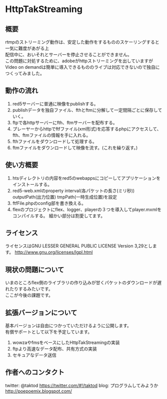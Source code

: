 # HttpTakStreaming

## 概要
rtmpのストリーミング動作は、安定した動作をするもののスケーリングすると一気に難度があがる上
<br />配信中に、おいそれとサーバーを停止させることができません。
<br />この問題に対処するために、adobeがhttpストリーミングを出していますが
<br />Video on demandは簡単に導入できるもののライブは対応できないので独自につくってみました。

## 動作の流れ
1. red5サーバーに普通に映像をpublishする。
2. publishデータを独自ファイル、fthとftmに分解して一定間隔ごとに保存していく。
3. ftpで各httpサーバーにfth、ftmサーバーを配布する。
4. プレーヤーからhttpでftfファイル(xml形式)を応答するphpにアクセスして、fth、ftmファイルの情報を手に入れる。
5. fthファイルをダウンロードして処理する。
6. ftmファイルをダウンロードして映像を流す。(これを繰り返す。)

## 使い方概要
1. htsディレクトリの内容をred5のwebappsにコピーしてアプリケーションをインストールする。
2. red5-web.xmlのproperty interval(各パケットの長さ(ミリ秒)) outputPath(出力位置) tmpPath(一時生成位置)を設定
3. ftfFile.phpのconfig部を書き換える。
4. flexのプロジェクトにflex、logger、playerの３つを導入してplayer.mxmlをコンパイルする。
細かい部分は割愛してます。

## ライセンス
ライセンスはGNU LESSER GENERAL PUBLIC LICENSE Version 3,29とします。
http://www.gnu.org/licenses/lgpl.html

## 現状の問題について
いまのところflex側のライブラリの作り込みが甘くパケットのダウンロードが遅れたりするみたいです。
<br />ここが今後の課題です。

## 拡張バージョンについて
基本バージョンは自由につかっていただけるように公開します。
<br />有償サポートとして以下を予定しています。

1. wowzaやfmsをベースにしたHttpTakStreamingの実装
2. ftpより高速なデータ配布、共有方式の実装
3. セキュアなデータ送信

## 作者へのコンタクト
twitter: @taktod https://twitter.com/#!/taktod
blog: プログラムしてみようか http://poepoemix.blogspot.com/
